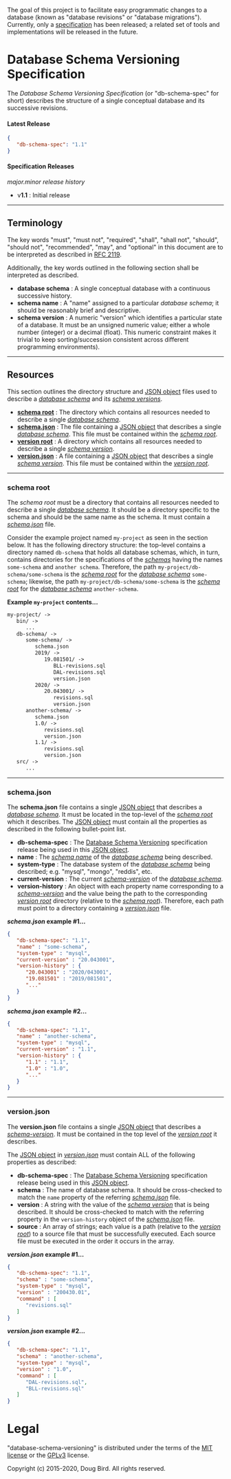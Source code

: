 The goal of this project is to facilitate easy programmatic changes to a database (known as "database revisions" or "database migrations"). Currently, only a [specification](#database-schema-versioning-specification) has been released; a related set of tools and implementations will be released in the future.

# Database Schema Versioning Specification
The *Database Schema Versioning Specification* (or "db-schema-spec" for short) describes the structure of a single conceptual database and its successive revisions.

#### Latest Release
```json
{
   "db-schema-spec": "1.1"
}
```

#### Specification Releases
*major.minor release history*
  * v**1.1** : Initial release

---
## Terminology
The key words "must", "must not", "required", "shall", "shall not", "should", "should not", "recommended", "may", and "optional" in this document are to be interpreted as described in [RFC 2119](https://tools.ietf.org/html/rfc2119).

Additionally, the key words outlined in the following section shall be interpreted as described.

 * **database schema** : A single conceptual database with a continuous successive history.
 * **schema name**  : A "name" assigned to a particular *database schema*; it should be reasonably brief and descriptive.
 * **schema version** : A numeric "version" which identifies a particular state of a database. It must be an unsigned numeric value; either a whole number (integer) or a decimal (float). This numeric constraint makes it trivial to keep sorting/succession consistent across different programming environments).

---
## Resources
This section outlines the directory structure and [JSON object](https://tools.ietf.org/html/rfc7159#section-4) files used to describe a [*database schema*](#terminology) and its [*schema versions*](#terminology).

  * [**schema root**](#schema-root) : The directory which contains all resources needed to describe a single [*database schema*](#terminology).
  * [**schema.json**](#schemajson) : The file containing a [JSON object](https://tools.ietf.org/html/rfc7159#section-4) that describes a single [*database schema*](#terminology). This file must be contained within the [*schema root*](#schema-root).
  * [**version root**](#version-root) : A directory which contains all resources needed to describe a single [*schema version*](#terminology).
  * [**version.json**](#schemajson) : A file containing a [JSON object](https://tools.ietf.org/html/rfc7159#section-4) that describes a single [*schema version*](#terminology). This file must be contained within the [*version root*](#resources).
  
---
### schema root
The *schema root* must be a directory that contains all resources needed to describe a single [*database schema*](#terminology). It should be a directory specific to the schema and should be the same name as the schema. It must contain a [*schema.json*](#schemajson) file.

Consider the example project named `my-project` as seen in the section below. It has the following directory structure: the top-level contains a directory named `db-schema` that holds all database schemas, which, in turn, contains directories for the specifications of the [*schemas*](#terminology) having the names `some-schema` and `another schema`. Therefore, the path `my-project/db-schema/some-schema` is the [*schema root*](#schema-root) for the [*database schema*](#terminology) `some-schema`; likewise, the path `my-project/db-schema/some-schema` is the [*schema root*](#schema-root) for the [*database schema*](#terminology) `another-schema`.

**Example `my-project` contents...**
```txt
my-project/ ->
   bin/ ->
      ...
   db-schema/ ->
      some-schema/ ->
         schema.json
         2019/ ->
            19.081501/ ->
               BLL-revisions.sql
               DAL-revisions.sql
               version.json
         2020/ ->
            20.043001/ ->
               revisions.sql
               version.json
      another-schema/ ->
         schema.json
         1.0/ ->
            revisions.sql
            version.json
         1.1/ ->
            revisions.sql
            version.json
   src/ ->
      ...
```

---
### schema.json
The **schema.json** file contains a single [JSON object](https://tools.ietf.org/html/rfc7159#section-4) that describes a [*database schema*](#terminology). It must be located in the top-level of the [*schema root*](#schema-root) which it describes. The [JSON object](https://tools.ietf.org/html/rfc7159#section-4) must contain all the properties as described in the following bullet-point list.

 * **db-schema-spec** : The [Database Schema Versioning](#specification-releases) specification release being used in this [JSON object](https://tools.ietf.org/html/rfc7159#section-4).
 * **name** : The [*schema name*](#terminology) of the [*database schema*](#terminology) being described.
 * **system-type** : The database system of the [*database schema*](#terminology) being described; e.g. "mysql", "mongo", "reddis", etc.
 * **current-version** : The current [*schema-version*](#terminology) of the [*database schema*](#terminology).
 * **version-history** : An object with each property name corresponding to a [*schema-version*](#terminology) and the value being the path to the corresponding [*version root*](#resources) directory (relative to the [*schema root*](#schema-root)). Therefore, each path must point to a directory containing a [*version.json*](#versionjson) file.

***schema.json* example #1...**
```json
{
   "db-schema-spec": "1.1",
   "name" : "some-schema",
   "system-type" : "mysql",
   "current-version" : "20.043001",
   "version-history" : {
      "20.043001" : "2020/043001",
      "19.081501" : "2019/081501",
      "..."
   }
}
```

***schema.json* example #2...**
```json
{
   "db-schema-spec": "1.1",
   "name" : "another-schema",
   "system-type" : "mysql",
   "current-version" : "1.1",
   "version-history" : {
      "1.1" : "1.1",
      "1.0" : "1.0",
      "..."
   }
}
```

---
### version.json
The **version.json** file contains a single [JSON object](https://tools.ietf.org/html/rfc7159#section-4) that describes a [*schema-version*](#terminology). It must be contained in the top level of the [*version root*](#resources) it describes. 

The [JSON object](https://tools.ietf.org/html/rfc7159#section-4) in [*version.json*](#versionjson) must contain ALL of the following properties as described:

  * **db-schema-spec** : The [Database Schema Versioning](#specification-releases) specification release being used in this [JSON object](https://tools.ietf.org/html/rfc7159#section-4).
  * **schema** : The name of database schema. It should be cross-checked to match the `name` property of the referring [*schema.json*](#schemajson) file.
  * **version** : A string with the value of the [*schema version*](#terminology) that is being described. It should be cross-checked to match with the referring property in the `version-history` object of the [*schema.json*](#schemajson) file.
  * **source** : An array of strings; each value is a path (relative to the [*version root*](#resources)) to a source file that must be successfully executed. Each source file must be executed in the order it occurs in the array.

***version.json* example #1...**
```json
{
   "db-schema-spec": "1.1",
   "schema" : "some-schema",
   "system-type" : "mysql",
   "version" : "200430.01",
   "command" : [
      "revisions.sql"
   ]
}
```

***version.json* example #2...**
```json
{
   "db-schema-spec": "1.1",
   "schema" : "another-schema",
   "system-type" : "mysql",
   "version" : "1.0",
   "command" : [
      "DAL-revisions.sql",
      "BLL-revisions.sql"
   ]
}
```

# Legal
"database-schema-versioning" is distributed under the terms of the [MIT license](LICENSE) or the [GPLv3](GPLv3) license.

Copyright (c) 2015-2020, Doug Bird. All rights reserved.
